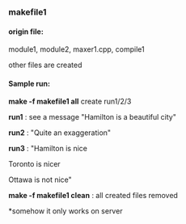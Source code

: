 ### makefile1

#### origin file:
module1, module2, maxer1.cpp, compile1

other files are created

#### Sample run:
**make -f makefile1 all** create run1/2/3

**run1** : see a message "Hamilton is a beautiful city"

**run2** : "Quite an exaggeration"

**run3** : "Hamilton is nice

Toronto is nicer

Ottawa is not nice"

**make -f makefile1 clean** : all created files removed

*somehow it only works on server
